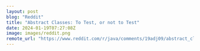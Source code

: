 ```yaml
---
layout: post
blog: "Reddit"
title: "Abstract Classes: To Test, or not to Test"
date: 2024-01-19T07:27:08Z
image: images/reddit.png
remote_url: "https://www.reddit.com/r/java/comments/19adj09/abstract_classes_to_test_or_not_to_test/"
---
```

